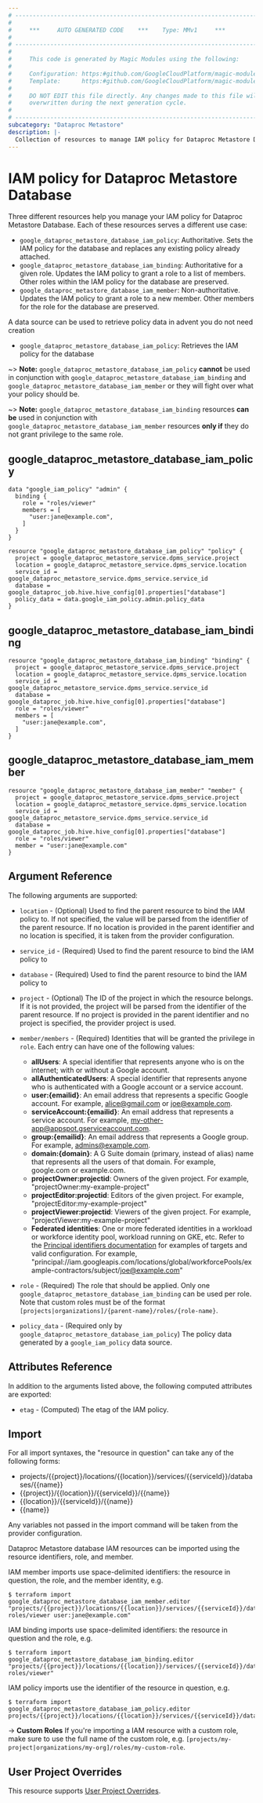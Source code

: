 ```yaml
---
# ----------------------------------------------------------------------------
#
#     ***     AUTO GENERATED CODE    ***    Type: MMv1     ***
#
# ----------------------------------------------------------------------------
#
#     This code is generated by Magic Modules using the following:
#
#     Configuration: https:#github.com/GoogleCloudPlatform/magic-modules/tree/main/mmv1/products/metastore/Database.yaml
#     Template:      https:#github.com/GoogleCloudPlatform/magic-modules/tree/main/mmv1/templates/terraform/resource_iam.html.markdown.tmpl
#
#     DO NOT EDIT this file directly. Any changes made to this file will be
#     overwritten during the next generation cycle.
#
# ----------------------------------------------------------------------------
subcategory: "Dataproc Metastore"
description: |-
  Collection of resources to manage IAM policy for Dataproc Metastore Database
---
```


# IAM policy for Dataproc Metastore Database

Three different resources help you manage your IAM policy for Dataproc Metastore Database. Each of these resources serves a different use case:

* `google_dataproc_metastore_database_iam_policy`: Authoritative. Sets the IAM policy for the database and replaces any existing policy already attached.
* `google_dataproc_metastore_database_iam_binding`: Authoritative for a given role. Updates the IAM policy to grant a role to a list of members. Other roles within the IAM policy for the database are preserved.
* `google_dataproc_metastore_database_iam_member`: Non-authoritative. Updates the IAM policy to grant a role to a new member. Other members for the role for the database are preserved.

A data source can be used to retrieve policy data in advent you do not need creation

* `google_dataproc_metastore_database_iam_policy`: Retrieves the IAM policy for the database

~> **Note:** `google_dataproc_metastore_database_iam_policy` **cannot** be used in conjunction with `google_dataproc_metastore_database_iam_binding` and `google_dataproc_metastore_database_iam_member` or they will fight over what your policy should be.

~> **Note:** `google_dataproc_metastore_database_iam_binding` resources **can be** used in conjunction with `google_dataproc_metastore_database_iam_member` resources **only if** they do not grant privilege to the same role.



## google_dataproc_metastore_database_iam_policy

```hcl
data "google_iam_policy" "admin" {
  binding {
    role = "roles/viewer"
    members = [
      "user:jane@example.com",
    ]
  }
}

resource "google_dataproc_metastore_database_iam_policy" "policy" {
  project = google_dataproc_metastore_service.dpms_service.project
  location = google_dataproc_metastore_service.dpms_service.location
  service_id = google_dataproc_metastore_service.dpms_service.service_id
  database = google_dataproc_job.hive.hive_config[0].properties["database"]
  policy_data = data.google_iam_policy.admin.policy_data
}
```

## google_dataproc_metastore_database_iam_binding

```hcl
resource "google_dataproc_metastore_database_iam_binding" "binding" {
  project = google_dataproc_metastore_service.dpms_service.project
  location = google_dataproc_metastore_service.dpms_service.location
  service_id = google_dataproc_metastore_service.dpms_service.service_id
  database = google_dataproc_job.hive.hive_config[0].properties["database"]
  role = "roles/viewer"
  members = [
    "user:jane@example.com",
  ]
}
```

## google_dataproc_metastore_database_iam_member

```hcl
resource "google_dataproc_metastore_database_iam_member" "member" {
  project = google_dataproc_metastore_service.dpms_service.project
  location = google_dataproc_metastore_service.dpms_service.location
  service_id = google_dataproc_metastore_service.dpms_service.service_id
  database = google_dataproc_job.hive.hive_config[0].properties["database"]
  role = "roles/viewer"
  member = "user:jane@example.com"
}
```


## Argument Reference

The following arguments are supported:

* `location` - (Optional)  Used to find the parent resource to bind the IAM policy to. If not specified,
  the value will be parsed from the identifier of the parent resource. If no location is provided in the parent identifier and no
  location is specified, it is taken from the provider configuration.
* `service_id` - (Required)  Used to find the parent resource to bind the IAM policy to
* `database` - (Required) Used to find the parent resource to bind the IAM policy to

* `project` - (Optional) The ID of the project in which the resource belongs.
    If it is not provided, the project will be parsed from the identifier of the parent resource. If no project is provided in the parent identifier and no project is specified, the provider project is used.

* `member/members` - (Required) Identities that will be granted the privilege in `role`.
  Each entry can have one of the following values:
  * **allUsers**: A special identifier that represents anyone who is on the internet; with or without a Google account.
  * **allAuthenticatedUsers**: A special identifier that represents anyone who is authenticated with a Google account or a service account.
  * **user:{emailid}**: An email address that represents a specific Google account. For example, alice@gmail.com or joe@example.com.
  * **serviceAccount:{emailid}**: An email address that represents a service account. For example, my-other-app@appspot.gserviceaccount.com.
  * **group:{emailid}**: An email address that represents a Google group. For example, admins@example.com.
  * **domain:{domain}**: A G Suite domain (primary, instead of alias) name that represents all the users of that domain. For example, google.com or example.com.
  * **projectOwner:projectid**: Owners of the given project. For example, "projectOwner:my-example-project"
  * **projectEditor:projectid**: Editors of the given project. For example, "projectEditor:my-example-project"
  * **projectViewer:projectid**: Viewers of the given project. For example, "projectViewer:my-example-project"
  * **Federated identities**: One or more federated identities in a workload or workforce identity pool, workload running on GKE, etc. Refer to the [Principal identifiers documentation](https://cloud.google.com/iam/docs/principal-identifiers#allow) for examples of targets and valid configuration. For example, "principal://iam.googleapis.com/locations/global/workforcePools/example-contractors/subject/joe@example.com"

* `role` - (Required) The role that should be applied. Only one
    `google_dataproc_metastore_database_iam_binding` can be used per role. Note that custom roles must be of the format
    `[projects|organizations]/{parent-name}/roles/{role-name}`.

* `policy_data` - (Required only by `google_dataproc_metastore_database_iam_policy`) The policy data generated by
  a `google_iam_policy` data source.

## Attributes Reference

In addition to the arguments listed above, the following computed attributes are
exported:

* `etag` - (Computed) The etag of the IAM policy.

## Import

For all import syntaxes, the "resource in question" can take any of the following forms:

* projects/{{project}}/locations/{{location}}/services/{{serviceId}}/databases/{{name}}
* {{project}}/{{location}}/{{serviceId}}/{{name}}
* {{location}}/{{serviceId}}/{{name}}
* {{name}}

Any variables not passed in the import command will be taken from the provider configuration.

Dataproc Metastore database IAM resources can be imported using the resource identifiers, role, and member.

IAM member imports use space-delimited identifiers: the resource in question, the role, and the member identity, e.g.
```
$ terraform import google_dataproc_metastore_database_iam_member.editor "projects/{{project}}/locations/{{location}}/services/{{serviceId}}/databases/{{database}} roles/viewer user:jane@example.com"
```

IAM binding imports use space-delimited identifiers: the resource in question and the role, e.g.
```
$ terraform import google_dataproc_metastore_database_iam_binding.editor "projects/{{project}}/locations/{{location}}/services/{{serviceId}}/databases/{{database}} roles/viewer"
```

IAM policy imports use the identifier of the resource in question, e.g.
```
$ terraform import google_dataproc_metastore_database_iam_policy.editor projects/{{project}}/locations/{{location}}/services/{{serviceId}}/databases/{{database}}
```

-> **Custom Roles** If you're importing a IAM resource with a custom role, make sure to use the
 full name of the custom role, e.g. `[projects/my-project|organizations/my-org]/roles/my-custom-role`.

## User Project Overrides

This resource supports [User Project Overrides](https://registry.terraform.io/providers/hashicorp/google/latest/docs/guides/provider_reference#user_project_override).
